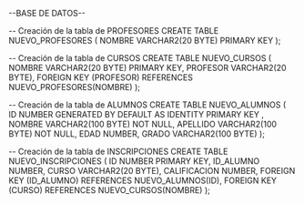 --BASE DE DATOS--

-- Creación de la tabla de PROFESORES
CREATE TABLE NUEVO_PROFESORES (
    NOMBRE VARCHAR2(20 BYTE) PRIMARY KEY
);

-- Creación de la tabla de CURSOS
CREATE TABLE NUEVO_CURSOS (
    NOMBRE VARCHAR2(20 BYTE) PRIMARY KEY,
    PROFESOR VARCHAR2(20 BYTE),
    FOREIGN KEY (PROFESOR) REFERENCES NUEVO_PROFESORES(NOMBRE)
);

-- Creación de la tabla de ALUMNOS
CREATE TABLE NUEVO_ALUMNOS (
    ID NUMBER GENERATED BY DEFAULT AS IDENTITY PRIMARY KEY ,
    NOMBRE VARCHAR2(100 BYTE) NOT NULL,
    APELLIDO VARCHAR2(100 BYTE) NOT NULL,
    EDAD NUMBER,
    GRADO VARCHAR2(100 BYTE)
);

-- Creación de la tabla de INSCRIPCIONES
CREATE TABLE NUEVO_INSCRIPCIONES (
    ID NUMBER PRIMARY KEY,
    ID_ALUMNO NUMBER,
    CURSO VARCHAR2(20 BYTE),
    CALIFICACION NUMBER,
    FOREIGN KEY (ID_ALUMNO) REFERENCES NUEVO_ALUMNOS(ID),
    FOREIGN KEY (CURSO) REFERENCES NUEVO_CURSOS(NOMBRE)
);
